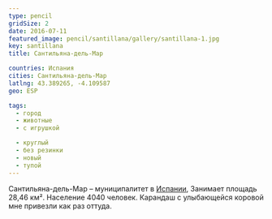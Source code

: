 ```yaml
---
type: pencil
gridSize: 2
date: 2016-07-11
featured_image: pencil/santillana/gallery/santillana-1.jpg
key: santillana
title: Сантильяна-дель-Мар

countries: Испания
cities: Сантильяна-дель-Мар
latlng: 43.389265, -4.109587
geo: ESP

tags:
  - город
  - животные
  - с игрушкой

  - круглый
  - без резинки
  - новый
  - тупой
---
```


Сантильяна-дель-Мар – муниципалитет в [Испании](?country=Испания), Занимает площадь 28,46 км². Население 4040 человек. Карандаш с улыбающейся коровой мне привезли как раз оттуда.
